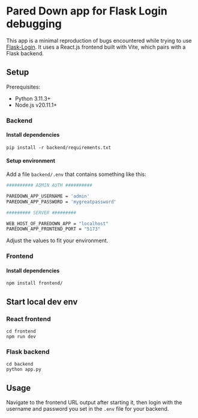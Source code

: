 # Pared Down app for Flask Login debugging
This app is a minimal reproduction of bugs encountered while trying to use [Flask-Login](https://pypi.org/project/Flask-Login/). It uses a React.js frontend built with Vite, which pairs with a Flask backend.

## Setup
Prerequisites:
- Python 3.11.3+
- Node.js v20.11.1+

### Backend
#### Install dependencies
```shell
pip install -r backend/requirements.txt
```

#### Setup environment
Add a file `backend/.env` that contains something like this:
```bash
########## ADMIN AUTH ##########

PAREDOWN_APP_USERNAME = 'admin'
PAREDOWN_APP_PASSWORD = 'mygreatpassword'

######### SERVER #########

WEB_HOST_OF_PAREDOWN_APP = "localhost"
PAREDOWN_APP_FRONTEND_PORT = "5173"
```

Adjust the values to fit your environment.

### Frontend
#### Install dependencies
```shell
npm install frontend/
```

## Start local dev env

### React frontend
```shell
cd frontend
npm run dev
```

### Flask backend
```shell
cd backend
python app.py
```

## Usage
Navigate to the frontend URL output after starting it, then login with the username and password you set in the `.env` file for your backend.
